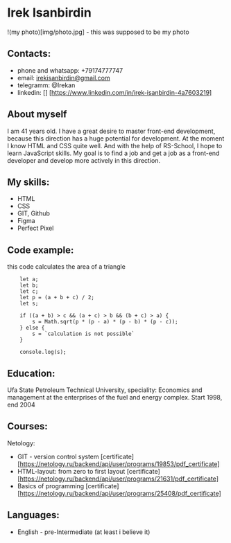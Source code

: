 # Irek Isanbirdin

!(my photo)[img/photo.jpg] - this was supposed to be my photo

## Contacts:
* phone and whatsapp: +79174777747
* email: irekisanbirdin@gmail.com
* telegramm: @Irekan
* linkedin: [] [https://www.linkedin.com/in/irek-isanbirdin-4a7603219]

## About myself
I am 41 years old. I have a great desire to master front-end development, because this direction has a huge potential for development. At the moment I know HTML and CSS quite well. And with the help of RS-School, I hope to learn JavaScript skills.
My goal is to find a job and get a job as a front-end developer and develop more actively in this direction.

## My skills:
* HTML
* CSS
* GIT, Github
* Figma
* Perfect Pixel

## Code example:
this code calculates the area of a triangle
```
    let a;
    let b;
    let c;
    let p = (a + b + c) / 2;
    let s;

    if ((a + b) > c && (a + c) > b && (b + c) > a) {
        s = Math.sqrt(p * (p - a) * (p - b) * (p - c));
    } else {
        s = `calculation is not possible`
    }

    console.log(s);
```

## Education:
Ufa State Petroleum Technical University, speciality: Economics and management at the enterprises of the fuel and energy complex.
Start 1998, end 2004

## Courses:
Netology:
* GIT - version control system [certificate] [https://netology.ru/backend/api/user/programs/19853/pdf_certificate]
* HTML-layout: from zero to first layout [certificate] [https://netology.ru/backend/api/user/programs/21631/pdf_certificate]
* Basics of programming [certificate] [https://netology.ru/backend/api/user/programs/25408/pdf_certificate]

## Languages:
* English - pre-Intermediate (at least i believe it)